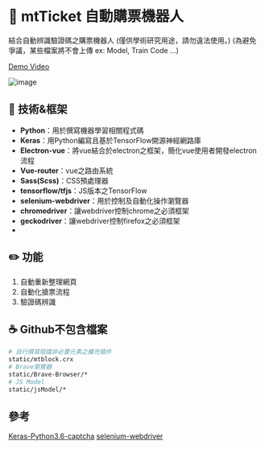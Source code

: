 
# :ticket: mtTicket 自動購票機器人



結合自動辨識驗證碼之購票機器人
(僅供學術研究用途，請勿違法使用。)
(為避免爭議，某些檔案將不會上傳 ex: Model, Train Code ...)

[Demo Video](https://www.youtube.com/watch?v=AwA8RboFUFE)

![image](https://raw.githubusercontent.com/motea927/mtTicket/master/demo/img/demo.jpg)


## :page_facing_up: 技術&框架
- **Python**：用於撰寫機器學習相關程式碼
- **Keras**：用Python編寫且基於TensorFlow開源神經網路庫
- **Electron-vue**：將vue結合於electron之框架，簡化vue使用者開發electron流程
- **Vue-router**：vue之路由系統
- **Sass(Scss)**：CSS預處理器
- **tensorflow/tfjs**：JS版本之TensorFlow
- **selenium-webdriver**：用於控制及自動化操作瀏覽器
- **chromedriver**：讓webdriver控制chrome之必須框架
- **geckodriver**：讓webdriver控制firefox之必須框架
- 
## :pencil2: 功能

1. 自動重新整理網頁
2. 自動化搶票流程
3. 驗證碼辨識


## :coffee: Github不包含檔案

``` bash
# 自行撰寫阻擋非必要元素之擴充插件
static/mtblock.crx
# Brave瀏覽器
static/Brave-Browser/*
# JS Model
static/jsModel/*
```

## 參考
[Keras-Python3.6-captcha](https://github.com/gary9987/Keras-TaiwanHighSpeedRail-captcha)
[selenium-webdriver](https://selenium.dev/selenium/docs/api/javascript/module/selenium-webdriver/)